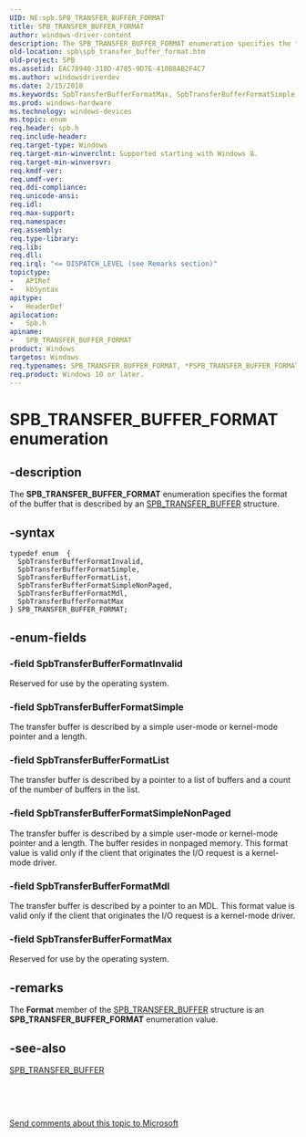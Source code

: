 ```yaml
---
UID: NE:spb.SPB_TRANSFER_BUFFER_FORMAT
title: SPB_TRANSFER_BUFFER_FORMAT
author: windows-driver-content
description: The SPB_TRANSFER_BUFFER_FORMAT enumeration specifies the format of the buffer that is described by an SPB_TRANSFER_BUFFER structure.
old-location: spb\spb_transfer_buffer_format.htm
old-project: SPB
ms.assetid: EAC78940-318D-4785-9D7E-410B8AB2F4C7
ms.author: windowsdriverdev
ms.date: 2/15/2018
ms.keywords: SpbTransferBufferFormatMax, SpbTransferBufferFormatSimple, spb/SpbTransferBufferFormatList, spb/SpbTransferBufferFormatSimple, SpbTransferBufferFormatInvalid, SpbTransferBufferFormatSimpleNonPaged, SPB_TRANSFER_BUFFER_FORMAT enumeration [Buses], spb/SpbTransferBufferFormatSimpleNonPaged, spb/SpbTransferBufferFormatMax, spb/SpbTransferBufferFormatMdl, SpbTransferBufferFormatMdl, *PSPB_TRANSFER_BUFFER_FORMAT, SpbTransferBufferFormatList, spb/SPB_TRANSFER_BUFFER_FORMAT, SPB_TRANSFER_BUFFER_FORMAT, spb/SpbTransferBufferFormatInvalid, SPB.spb_transfer_buffer_format
ms.prod: windows-hardware
ms.technology: windows-devices
ms.topic: enum
req.header: spb.h
req.include-header: 
req.target-type: Windows
req.target-min-winverclnt: Supported starting with Windows 8.
req.target-min-winversvr: 
req.kmdf-ver: 
req.umdf-ver: 
req.ddi-compliance: 
req.unicode-ansi: 
req.idl: 
req.max-support: 
req.namespace: 
req.assembly: 
req.type-library: 
req.lib: 
req.dll: 
req.irql: "<= DISPATCH_LEVEL (see Remarks section)"
topictype:
-	APIRef
-	kbSyntax
apitype:
-	HeaderDef
apilocation:
-	Spb.h
apiname:
-	SPB_TRANSFER_BUFFER_FORMAT
product: Windows
targetos: Windows
req.typenames: SPB_TRANSFER_BUFFER_FORMAT, *PSPB_TRANSFER_BUFFER_FORMAT
req.product: Windows 10 or later.
---
```


# SPB_TRANSFER_BUFFER_FORMAT enumeration


## -description


The <b>SPB_TRANSFER_BUFFER_FORMAT</b> enumeration specifies the format of the buffer that is described by an <a href="https://msdn.microsoft.com/library/windows/hardware/hh406215">SPB_TRANSFER_BUFFER</a> structure.


## -syntax


````
typedef enum  { 
  SpbTransferBufferFormatInvalid,
  SpbTransferBufferFormatSimple,
  SpbTransferBufferFormatList,
  SpbTransferBufferFormatSimpleNonPaged,
  SpbTransferBufferFormatMdl,
  SpbTransferBufferFormatMax
} SPB_TRANSFER_BUFFER_FORMAT;
````


## -enum-fields




### -field SpbTransferBufferFormatInvalid

Reserved for use by the operating system.


### -field SpbTransferBufferFormatSimple

The transfer buffer is described by a simple user-mode or kernel-mode pointer and a length.


### -field SpbTransferBufferFormatList

The transfer buffer is described by a pointer to a list of buffers and a count of the number of buffers in the list.


### -field SpbTransferBufferFormatSimpleNonPaged

The transfer buffer is described by a simple user-mode or kernel-mode pointer and a length. The buffer resides in nonpaged memory. This format value is valid only if the client that originates the I/O request is a kernel-mode driver.


### -field SpbTransferBufferFormatMdl

The transfer buffer is described by a pointer to an MDL. This format value is valid only if the client that originates the I/O request is a kernel-mode driver.


### -field SpbTransferBufferFormatMax

Reserved for use by the operating system.


## -remarks



The <b>Format</b> member of the <a href="https://msdn.microsoft.com/library/windows/hardware/hh406215">SPB_TRANSFER_BUFFER</a> structure is an <b>SPB_TRANSFER_BUFFER_FORMAT</b> enumeration value.




## -see-also

<a href="https://msdn.microsoft.com/library/windows/hardware/hh406215">SPB_TRANSFER_BUFFER</a>



 

 

<a href="mailto:wsddocfb@microsoft.com?subject=Documentation%20feedback [SPB\buses]:%20SPB_TRANSFER_BUFFER_FORMAT enumeration%20 RELEASE:%20(2/15/2018)&amp;body=%0A%0APRIVACY STATEMENT%0A%0AWe use your feedback to improve the documentation. We don't use your email address for any other purpose, and we'll remove your email address from our system after the issue that you're reporting is fixed. While we're working to fix this issue, we might send you an email message to ask for more info. Later, we might also send you an email message to let you know that we've addressed your feedback.%0A%0AFor more info about Microsoft's privacy policy, see http://privacy.microsoft.com/en-us/default.aspx." title="Send comments about this topic to Microsoft">Send comments about this topic to Microsoft</a>

